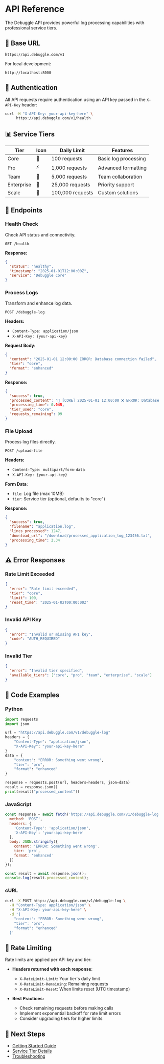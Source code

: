 # API Reference

The Debuggle API provides powerful log processing capabilities with professional service tiers.

## 🚀 Base URL

```
https://api.debuggle.com/v1
```

For local development:
```
http://localhost:8000
```

## 🔐 Authentication

All API requests require authentication using an API key passed in the `X-API-Key` header:

```bash
curl -H "X-API-Key: your-api-key-here" \
     https://api.debuggle.com/v1/health
```

## 📊 Service Tiers

| Tier | Icon | Daily Limit | Features |
|------|------|-------------|----------|
| Core | 🔧 | 100 requests | Basic log processing |
| Pro | ⚡ | 1,000 requests | Advanced formatting |
| Team | 👥 | 5,000 requests | Team collaboration |
| Enterprise | 🏢 | 25,000 requests | Priority support |
| Scale | 🚀 | 100,000 requests | Custom solutions |

## 🔗 Endpoints

### Health Check
Check API status and connectivity.

```http
GET /health
```

**Response:**
```json
{
  "status": "healthy",
  "timestamp": "2025-01-01T12:00:00Z",
  "service": "Debuggle Core"
}
```

### Process Logs
Transform and enhance log data.

```http
POST /debuggle-log
```

**Headers:**
- `Content-Type: application/json`
- `X-API-Key: {your-api-key}`

**Request Body:**
```json
{
  "content": "2025-01-01 12:00:00 ERROR: Database connection failed",
  "tier": "core",
  "format": "enhanced"
}
```

**Response:**
```json
{
  "success": true,
  "processed_content": "🔧 [CORE] 2025-01-01 12:00:00 ❌ ERROR: Database connection failed",
  "processing_time": 0.045,
  "tier_used": "core",
  "requests_remaining": 99
}
```

### File Upload
Process log files directly.

```http
POST /upload-file
```

**Headers:**
- `Content-Type: multipart/form-data`
- `X-API-Key: {your-api-key}`

**Form Data:**
- `file`: Log file (max 10MB)
- `tier`: Service tier (optional, defaults to "core")

**Response:**
```json
{
  "success": true,
  "filename": "application.log",
  "lines_processed": 1247,
  "download_url": "/download/processed_application_log_123456.txt",
  "processing_time": 2.34
}
```

## ⚠️ Error Responses

### Rate Limit Exceeded
```json
{
  "error": "Rate limit exceeded",
  "tier": "core",
  "limit": 100,
  "reset_time": "2025-01-02T00:00:00Z"
}
```

### Invalid API Key
```json
{
  "error": "Invalid or missing API key",
  "code": "AUTH_REQUIRED"
}
```

### Invalid Tier
```json
{
  "error": "Invalid tier specified",
  "available_tiers": ["core", "pro", "team", "enterprise", "scale"]
}
```

## 📝 Code Examples

### Python
```python
import requests
import json

url = "https://api.debuggle.com/v1/debuggle-log"
headers = {
    "Content-Type": "application/json",
    "X-API-Key": "your-api-key-here"
}
data = {
    "content": "ERROR: Something went wrong",
    "tier": "pro",
    "format": "enhanced"
}

response = requests.post(url, headers=headers, json=data)
result = response.json()
print(result["processed_content"])
```

### JavaScript
```javascript
const response = await fetch('https://api.debuggle.com/v1/debuggle-log', {
  method: 'POST',
  headers: {
    'Content-Type': 'application/json',
    'X-API-Key': 'your-api-key-here'
  },
  body: JSON.stringify({
    content: 'ERROR: Something went wrong',
    tier: 'pro',
    format: 'enhanced'
  })
});

const result = await response.json();
console.log(result.processed_content);
```

### cURL
```bash
curl -X POST https://api.debuggle.com/v1/debuggle-log \
  -H "Content-Type: application/json" \
  -H "X-API-Key: your-api-key-here" \
  -d '{
    "content": "ERROR: Something went wrong",
    "tier": "pro",
    "format": "enhanced"
  }'
```

## 🔄 Rate Limiting

Rate limits are applied per API key and tier:

- **Headers returned with each response:**
  - `X-RateLimit-Limit`: Your tier's daily limit
  - `X-RateLimit-Remaining`: Remaining requests
  - `X-RateLimit-Reset`: When limits reset (UTC timestamp)

- **Best Practices:**
  - Check remaining requests before making calls
  - Implement exponential backoff for rate limit errors
  - Consider upgrading tiers for higher limits

## 🎯 Next Steps

- [Getting Started Guide](../user-guide/getting-started.md)
- [Service Tier Details](../user-guide/tiers.md)
- [Troubleshooting](../user-guide/troubleshooting.md)